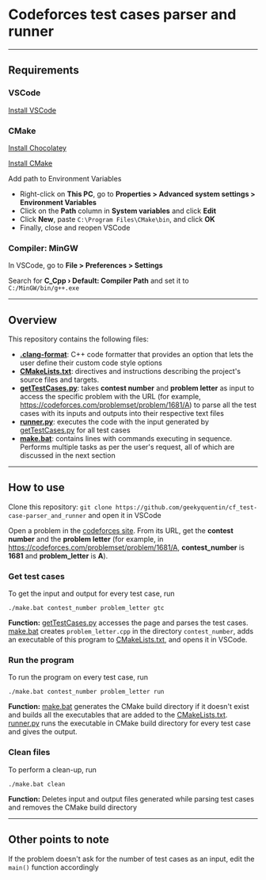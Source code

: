 # Codeforces test cases parser and runner

---

## Requirements

### VSCode

[Install VSCode](https://code.visualstudio.com/download)

### CMake

[Install Chocolatey](https://docs.chocolatey.org/en-us/choco/setup)

[Install CMake](https://community.chocolatey.org/packages/cmake)

Add path to Environment Variables

-   Right-click on **This PC**, go to **Properties > Advanced system settings > Environment Variables**
-   Click on the **Path** column in **System variables** and click **Edit**
-   Click **New**, paste `C:\Program Files\CMake\bin`, and click **OK**
-   Finally, close and reopen VSCode

### Compiler: **MinGW**

In VSCode, go to **File > Preferences > Settings**

Search for **C_Cpp › Default: Compiler Path** and set it to `C:/MinGW/bin/g++.exe`

---

## Overview

This repository contains the following files:

-   **[.clang-format](https://github.com/geekyquentin/cf_test-case-parser_and_runner/blob/master/.clang-format)**: C++ code formatter that provides an option that lets the user define their custom code style options
-   **[CMakeLists.txt](https://github.com/geekyquentin/cf_test-case-parser_and_runner/blob/master/CMakeLists.txt)**: directives and instructions describing the project's source files and targets.
-   **[getTestCases.py](https://github.com/geekyquentin/cf_test-case-parser_and_runner/blob/master/getTestCases.py)**: takes **contest number** and **problem letter** as input to access the specific problem with the URL (for example, https://codeforces.com/problemset/problem/1681/A) to parse all the test cases with its inputs and outputs into their respective text files
-   **[runner.py](https://github.com/geekyquentin/cf_test-case-parser_and_runner/blob/master/runner.py)**: executes the code with the input generated by [getTestCases.py](https://github.com/geekyquentin/cf_test-case-parser_and_runner/blob/master/getTestCases.py) for all test cases
-   **[make.bat](https://github.com/geekyquentin/cf_test-case-parser_and_runner/blob/master/make.bat)**: contains lines with commands executing in sequence. Performs multiple tasks as per the user's request, all of which are discussed in the next section

---

## How to use

Clone this repository: `git clone https://github.com/geekyquentin/cf_test-case-parser_and_runner` and open it in VSCode

Open a problem in the [codeforces site](codeforces.com). From its URL, get the **contest number** and the **problem letter** (for example, in https://codeforces.com/problemset/problem/1681/A, **contest_number** is **1681** and **problem_letter** is **A**).

### Get test cases

To get the input and output for every test case, run

`./make.bat contest_number problem_letter gtc`

**Function:** [getTestCases.py](https://github.com/geekyquentin/cf_test-case-parser_and_runner/blob/master/getTestCases.py) accesses the page and parses the test cases. [make.bat](https://github.com/geekyquentin/cf_test-case-parser_and_runner/blob/master/make.bat) creates `problem_letter.cpp` in the directory `contest_number`, adds an executable of this program to [CMakeLists.txt](https://github.com/geekyquentin/cf_test-case-parser_and_runner/blob/master/CMakeLists.txt), and opens it in VSCode.

### Run the program

To run the program on every test case, run

`./make.bat contest_number problem_letter run`

**Function:** [make.bat](https://github.com/geekyquentin/cf_test-case-parser_and_runner/blob/master/make.bat) generates the CMake build directory if it doesn't exist and builds all the executables that are added to the [CMakeLists.txt](https://github.com/geekyquentin/cf_test-case-parser_and_runner/blob/master/CMakeLists.txt). [runner.py](https://github.com/geekyquentin/cf_test-case-parser_and_runner/blob/master/runner.py) runs the executable in CMake build directory for every test case and gives the output.

### Clean files

To perform a clean-up, run

`./make.bat clean`

**Function:** Deletes input and output files generated while parsing test cases and removes the CMake build directory

---

## Other points to note

If the problem doesn't ask for the number of test cases as an input, edit the `main()` function accordingly
